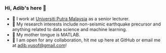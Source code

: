 ### Hi, Adib's here 👋
- 💼 I work at [Universiti Putra Malaysia](https://upm.edu.my/) as a senior lecturer.
- 🔬 My research interests include non-seismic earthquake precursor and anything related to data science and machine learning. 
- 💬 My mother tongue is MATLAB.
- 🤝 I am open for any collaboration, hit me up here at GitHub or email me at [adib.yusof@gmail.com](mailto:adib.yusof@upm.edu.my)!

<!--
**khairuladib94/khairuladib94** is a ✨ _special_ ✨ repository because its `README.md` (this file) appears on your GitHub profile.

Here are some ideas to get you started:

- 🔭 I’m currently working on ...
- 🌱 I’m currently learning ...
- 👯 I’m looking to collaborate on ...
- 🤔 I’m looking for help with ...
- 💬 Ask me about ...
- 📫 How to reach me: ...
- 😄 Pronouns: ...
- ⚡ Fun fact: ...
-->
